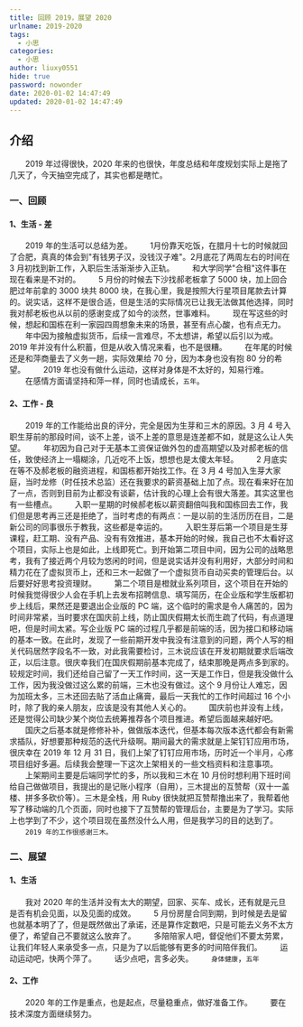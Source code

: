 ```yaml
---
title: 回顾 2019，展望 2020
urlname: 2019-2020
tags:
  - 小思
categories:
  - 小思
author: liuxy0551
hide: true
password: nowonder
date: 2020-01-02 14:47:49
updated: 2020-01-02 14:47:49
---
```


## 介绍

　　2019 年过得很快，2020 年来的也很快，年度总结和年度规划实际上是拖了几天了，今天抽空完成了，其实也都是瞎忙。
<!--more-->


### 一、回顾

#### 1、生活 - 差

　　2019 年的生活可以总结为差。
　　1月份靠天吃饭，在腊月十七的时候就回了合肥，真真的体会到"有钱男子汉，没钱汉子难"。2月底花了两周左右的时间在 3 月初找到新工作，入职后生活渐渐步入正轨。
　　和大学同学"合租"这件事在现在看来是不对的。
　　5 月份的时候去下沙找郝老板拿了 5000 块，加上回合肥过年前拿的 3000 块共 8000 块，在我心里，我是按照大行星项目尾款去计算的。说实话，这样不是很合适，但是生活的实际情况已让我无法做其他选择，同时我对郝老板也从以前的感谢变成了如今的淡然，世事难料。
　　现在写这些的时候，想起和国栋在利一家园四周想象未来的场景，甚至有点心酸，也有点无力。
　　年中因为接触虚拟货币，后续一言难尽，不太想讲，希望以后引以为戒。2019 年并没有什么积蓄，但是从收入情况来看，也不是很糟。
　　在年尾的时候还是和萍商量去了义务一趟，实际效果给 70 分，因为本身也没有抱 80 分的希望。
　　2019 年也没有做什么运动，这样对身体是不太好的，知易行难。
　　在感情方面请坚持和萍一样，同时也请成长，`五年`。

#### 2、工作 - 良

　　2019 年的工作能给出良的评分，完全是因为生芽和三木的原因。3 月 4 号入职生芽前的那段时间，谈不上差，谈不上差的意思是连差都不如，就是这么让人失望。
　　年初因为自己对于无基本工资保证做外包的虚高期望以及对郝老板的信任，致使经济上一塌糊涂，几近吃不上饭，想想也是太傻太年轻。
　　2 月底实在等不及郝老板的融资进程，和国栋都开始找工作。在 3 月 4 号加入生芽大家庭，当时龙修（时任技术总监）还在我要求的薪资基础上加了点。现在看来好在加了一点，否则到目前为止都没有谈薪，估计我的心理上会有很大落差。其实这里也有一些槽点。
　　入职一星期的时候郝老板以薪资翻倍叫我和国栋回去工作，我们但是思考再三还是拒绝了，当时考虑的有两点：一是以前的生活历历在目，二是新公司的同事很乐于教我，这些都是幸运的。
　　入职生芽后第一个项目是生芽课程，赶工期、没有产品、没有有效推进，基本开始的时候，我自己也不太看好这个项目，实际上也是如此，上线即死亡。到开始第二项目中间，因为公司的战略思考，我有了接近两个月较为悠闲的时间，但是说实话并没有利用好，大部分时间和精力花在了虚拟货币上，还和三木一起做了一个虚拟货币自动买卖的管理后台。以后要好好思考投资理财。
　　第二个项目是橙就业系列项目，这个项目在开始的时候我觉得很少人会在手机上去发布招聘信息、填写简历，在企业版和学生版都初步上线后，果然还是要退出企业版的 PC 端，这个临时的需求是令人痛苦的，因为时间非常紧，当时要求在国庆前上线，防止国庆假期太长而生疏了代码，有点道理吧，但是时间太紧。写企业版 PC 端的过程几乎都是前端的活，因为接口和移动端的基本一致。在此时，发现了一些前期开发中我没有注意到的问题，两个人写的相关代码居然字段名不一致，对此我需要检讨，三木说应该在开发初期就要求后端改正，以后注意。很庆幸我们在国庆假期前基本完成了，结束那晚是两点多到家的。较规定时间，我们还给自己留了一天工作时间，这一天是工作日，但是我没做什么工作，因为我没做过这么累的前端，三木也没有做过。这个 9 月份让人难忘，因为加班太多，三木还回去贴了活血止痛膏，最后一天我忙的工作时间超过 16 个小时，除了我的亲人朋友，应该是没有其他人关心的。
　　国庆前也并没有上线，还是觉得公司缺少某个岗位去统筹推荐各个项目推进。希望后面越来越好吧。
　　国庆之后基本就是修修补补，做做版本迭代，但基本每次版本迭代都会有新需求插队，好想要那种规范的迭代升级啊。期间最大的需求就是上架钉钉应用市场，很庆幸在 2019 年 12 月 31 日，我们上架了钉钉应用市场，历时近一个半月，心疼项目组好多遍。后续我会整理一下这次上架相关的一些文档资料和注意事项。
　　上架期间主要是后端同学忙的多，所以我和三木在 10 月份时想利用下班时间给自己做做项目，我提出的是记账小程序（自用），三木提出的互赞帮（双十一盖楼、拼多多砍价等）。三木是全栈，用 Ruby 很快就把互赞帮撸出来了，我帮着他写了移动端的几个页面，同时也接下了互赞帮的管理后台，主要是为了学习。实际上也学到了不少，这个项目现在虽然没什么人用，但是我学习的目的达到了。
　　`2019 年的工作很感谢三木。`


### 二、展望

#### 1、生活

　　我对 2020 年的生活并没有太大的期望，回家、买车、成长，还有就是元旦是否有机会见面，以及见面的成效。
　　5 月份房屋合同到期，到时候是去是留也就基本明了了，但是既然做出了承诺，还是算作定数吧，只是可能去义务不太方便了，希望自己不要就这么放弃了。
　　多陪陪家人吧，督促他们不要太劳累，让我们年轻人来承受多一点，只是为了以后能够有更多的时间陪伴我们。
　　运动运动吧，快两个萍了。
　　话少点吧，言多必失。
　　`身体健康`，`五年`

#### 2、工作

　　2020 年的工作是重点，也是起点，尽量稳重点，做好准备工作。
　　要在技术深度方面继续努力。
